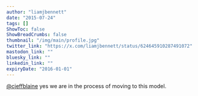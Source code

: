 ```yaml
---
author: "liamjbennett"
date: "2015-07-24"
tags: []
ShowToc: false
ShowBreadCrumbs: false
thumbnail: "/img/main/profile.jpg"
twitter_link: "https://x.com/liamjbennett/status/624645910287491072"
mastodon_link: ""
bluesky_link: ""
linkedin_link: ""
expiryDate: "2016-01-01"
---
```


[@cjeffblaine](https://x.com/cjeffblaine) yes we are in the process of moving to this model.

